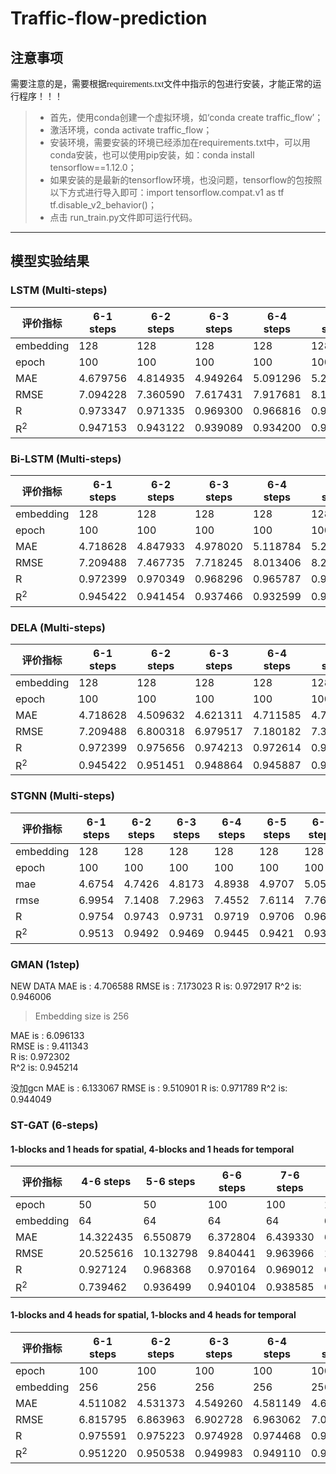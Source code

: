 # Traffic-flow-prediction

## 注意事项

<font face="微软雅黑" >需要注意的是，需要根据requirements.txt文件中指示的包进行安装，才能正常的运行程序！！！</font>
  
>* 首先，使用conda创建一个虚拟环境，如‘conda create traffic_flow’；  
> * 激活环境，conda activate traffic_flow；  
> * 安装环境，需要安装的环境已经添加在requirements.txt中，可以用conda安装，也可以使用pip安装，如：conda install tensorflow==1.12.0；  
> * 如果安装的是最新的tensorflow环境，也没问题，tensorflow的包按照以下方式进行导入即可：import tensorflow.compat.v1 as tf
tf.disable_v2_behavior()；  
> * 点击 run_train.py文件即可运行代码。
---

## 模型实验结果
### LSTM (Multi-steps)

|评价指标         |6-1 steps|6-2 steps|6-3 steps|6-4 steps|6-5 steps|6-6 steps|
|  ----          | ----    |  ----   |  ----   |----     |----     |----     |
|embedding       |128      |128      |128      |128      |128      |128      |
|epoch           |100      |100      |100      |100      |100      |100      |
| MAE            |4.679756 |4.814935 |4.949264 |5.091296 |5.232986 |5.391583 |
| RMSE           |7.094228 |7.360590 |7.617431 |7.917681 |8.192226 |8.524423 |
| R              |0.973347 |0.971335 |0.969300 |0.966816 |0.964486 |0.961499 |
| R<sup>2</sup>  |0.947153 |0.943122 |0.939089 |0.934200 |0.929580 |0.923745 | 
 
### Bi-LSTM (Multi-steps)
|评价指标         |6-1 steps|6-2 steps|6-3 steps|6-4 steps|6-5 steps|6-6 steps|
|  ----          | ----    |  ----   |  ----   |----     |----     |----     |
|embedding       |128      |128      |128      |128      |128      |128      |
|epoch           |100      |100      |100      |100      |100      |100      |
| MAE            |4.718628 |4.847933 |4.978020 |5.118784 |5.260451 |5.423886 |
| RMSE           |7.209488 |7.467735 |7.718245 |8.013406 |8.282809 |8.619274 |
| R              |0.972399 |0.970349 |0.968296 |0.965787 |0.963431 |0.960345 |
| R<sup>2</sup>  |0.945422 |0.941454 |0.937466 |0.932599 |0.928014 |0.922039 | 

### DELA (Multi-steps)
|评价指标         |6-1 steps|6-2 steps|6-3 steps|6-4 steps|6-5 steps|6-6 steps|
|  ----          | ----    |  ----   |  ----   |----     |----     |----     |
|embedding       |128      |128      |128      |128      |128      |128      |
|epoch           |100      |100      |100      |100      |100      |100      |
| MAE            |4.718628 |4.509632 |4.621311 |4.711585 |4.795986 |4.939281 |
| RMSE           |7.209488 |6.800318 |6.979517 |7.180182 |7.330795 |7.602418 |
| R              |0.972399 |0.975656 |0.974213 |0.972614 |0.971459 |0.969469 |
| R<sup>2</sup>  |0.945422 |0.951451 |0.948864 |0.945887 |0.943611 |0.939348 | 

### STGNN (Multi-steps)
|  评价指标       |6-1 steps|6-2 steps|6-3 steps|6-4 steps|6-5 steps|6-6 steps|
|  ----          | ----    |----     |----     |----     |----     |----     |
|embedding       |128      |128      |128      |128      |128      |128      |
|epoch           |100      |100      |100      |100      |100      |100      |
| mae            | 4.6754  |4.7426   |4.8173   |4.8938   |4.9707   |5.0502   |
| rmse           | 6.9954  |7.1408   |7.2963   |7.4552   |7.6114   |7.7695   |
| R              | 0.9754  |0.9743   |0.9731   |0.9719   |0.9706   |0.9693   |
| R<sup>2</sup>  | 0.9513  |0.9492   |0.9469   |0.9445   |0.9421   |0.9396   |

### GMAN (1step)  

NEW DATA
MAE is : 4.706588
RMSE is : 7.173023
R is: 0.972917
R^$2$ is: 0.946006

> Embedding size is 256  

MAE is : 6.096133  
RMSE is : 9.411343  
R is: 0.972302  
R^$2$ is: 0.945214  

没加gcn
MAE is : 6.133067
RMSE is : 9.510901
R is: 0.971789
R^$2$ is: 0.944049

### ST-GAT (6-steps)  
#### 1-blocks and 1 heads for spatial, 4-blocks and 1 heads for temporal

|评价指标         |4-6 steps|5-6 steps|6-6 steps|7-6 steps|8-6 steps|9-6 steps|
|  ----          | ----    |  ----   |  ----   |----     |----     |----     |
|epoch           |50       |50       |100      |100      |100      |100      |
|embedding       |64       |64       |64       | 64      |64       |64       |
| MAE            |14.322435|6.550879 |6.372804 |6.439330 |6.479654 |6.501210 |
| RMSE           |20.525616|10.132798|9.840441 |9.963966 |10.042691|10.095425|
| R              |0.927124 |0.968368 |0.970164 |0.969012 |0.968415 |0.968201 |
| R<sup>2</sup>  |0.739462 |0.936499 |0.940104 |0.938585 |0.937646 |0.936981 | 

#### 1-blocks and 4 heads for spatial, 1-blocks and 4 heads for temporal

|评价指标         |6-1 steps|6-2 steps|6-3 steps|6-4 steps|6-5 steps|6-6 steps|
|  ----          | ----    |  ----   |  ----   |----     |----     |----     |
|epoch           |100      |100      |100      |100      |100      |100      |
|embedding       |256      |256      |256      | 256     |256      |256      |
| MAE            |4.511082 |4.531373 |4.549260 |4.581149 |4.600930 |4.583859 |
| RMSE           |6.815795 |6.863963 |6.902728 |6.963062 |7.013478 |7.000430 |
| R              |0.975591 |0.975223 |0.974928 |0.974468 |0.974093 |0.974137 |
| R<sup>2</sup>  |0.951220 |0.950538 |0.949983 |0.949110 |0.948387 |0.948573 | 